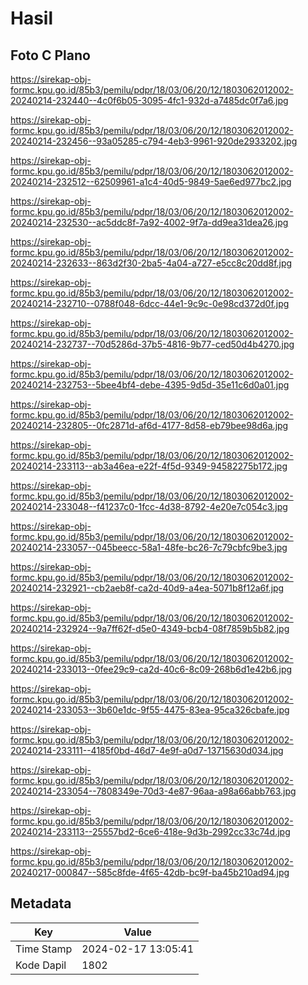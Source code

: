 # Hasil

## Foto C Plano

https://sirekap-obj-formc.kpu.go.id/85b3/pemilu/pdpr/18/03/06/20/12/1803062012002-20240214-232440--4c0f6b05-3095-4fc1-932d-a7485dc0f7a6.jpg

https://sirekap-obj-formc.kpu.go.id/85b3/pemilu/pdpr/18/03/06/20/12/1803062012002-20240214-232456--93a05285-c794-4eb3-9961-920de2933202.jpg

https://sirekap-obj-formc.kpu.go.id/85b3/pemilu/pdpr/18/03/06/20/12/1803062012002-20240214-232512--62509961-a1c4-40d5-9849-5ae6ed977bc2.jpg

https://sirekap-obj-formc.kpu.go.id/85b3/pemilu/pdpr/18/03/06/20/12/1803062012002-20240214-232530--ac5ddc8f-7a92-4002-9f7a-dd9ea31dea26.jpg

https://sirekap-obj-formc.kpu.go.id/85b3/pemilu/pdpr/18/03/06/20/12/1803062012002-20240214-232633--863d2f30-2ba5-4a04-a727-e5cc8c20dd8f.jpg

https://sirekap-obj-formc.kpu.go.id/85b3/pemilu/pdpr/18/03/06/20/12/1803062012002-20240214-232710--0788f048-6dcc-44e1-9c9c-0e98cd372d0f.jpg

https://sirekap-obj-formc.kpu.go.id/85b3/pemilu/pdpr/18/03/06/20/12/1803062012002-20240214-232737--70d5286d-37b5-4816-9b77-ced50d4b4270.jpg

https://sirekap-obj-formc.kpu.go.id/85b3/pemilu/pdpr/18/03/06/20/12/1803062012002-20240214-232753--5bee4bf4-debe-4395-9d5d-35e11c6d0a01.jpg

https://sirekap-obj-formc.kpu.go.id/85b3/pemilu/pdpr/18/03/06/20/12/1803062012002-20240214-232805--0fc2871d-af6d-4177-8d58-eb79bee98d6a.jpg

https://sirekap-obj-formc.kpu.go.id/85b3/pemilu/pdpr/18/03/06/20/12/1803062012002-20240214-233113--ab3a46ea-e22f-4f5d-9349-94582275b172.jpg

https://sirekap-obj-formc.kpu.go.id/85b3/pemilu/pdpr/18/03/06/20/12/1803062012002-20240214-233048--f41237c0-1fcc-4d38-8792-4e20e7c054c3.jpg

https://sirekap-obj-formc.kpu.go.id/85b3/pemilu/pdpr/18/03/06/20/12/1803062012002-20240214-233057--045beecc-58a1-48fe-bc26-7c79cbfc9be3.jpg

https://sirekap-obj-formc.kpu.go.id/85b3/pemilu/pdpr/18/03/06/20/12/1803062012002-20240214-232921--cb2aeb8f-ca2d-40d9-a4ea-5071b8f12a6f.jpg

https://sirekap-obj-formc.kpu.go.id/85b3/pemilu/pdpr/18/03/06/20/12/1803062012002-20240214-232924--9a7ff62f-d5e0-4349-bcb4-08f7859b5b82.jpg

https://sirekap-obj-formc.kpu.go.id/85b3/pemilu/pdpr/18/03/06/20/12/1803062012002-20240214-233013--0fee29c9-ca2d-40c6-8c09-268b6d1e42b6.jpg

https://sirekap-obj-formc.kpu.go.id/85b3/pemilu/pdpr/18/03/06/20/12/1803062012002-20240214-233053--3b60e1dc-9f55-4475-83ea-95ca326cbafe.jpg

https://sirekap-obj-formc.kpu.go.id/85b3/pemilu/pdpr/18/03/06/20/12/1803062012002-20240214-233111--4185f0bd-46d7-4e9f-a0d7-13715630d034.jpg

https://sirekap-obj-formc.kpu.go.id/85b3/pemilu/pdpr/18/03/06/20/12/1803062012002-20240214-233054--7808349e-70d3-4e87-96aa-a98a66abb763.jpg

https://sirekap-obj-formc.kpu.go.id/85b3/pemilu/pdpr/18/03/06/20/12/1803062012002-20240214-233113--25557bd2-6ce6-418e-9d3b-2992cc33c74d.jpg

https://sirekap-obj-formc.kpu.go.id/85b3/pemilu/pdpr/18/03/06/20/12/1803062012002-20240217-000847--585c8fde-4f65-42db-bc9f-ba45b210ad94.jpg


## Metadata

| Key        | Value               |
| ---------- | ------------------- |
| Time Stamp | 2024-02-17 13:05:41 |
| Kode Dapil | 1802                |



